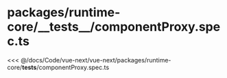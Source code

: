 # packages/runtime-core/\_\_tests\_\_/componentProxy.spec.ts

<<< @/docs/Code/vue-next/vue-next/packages/runtime-core/__tests__/componentProxy.spec.ts
